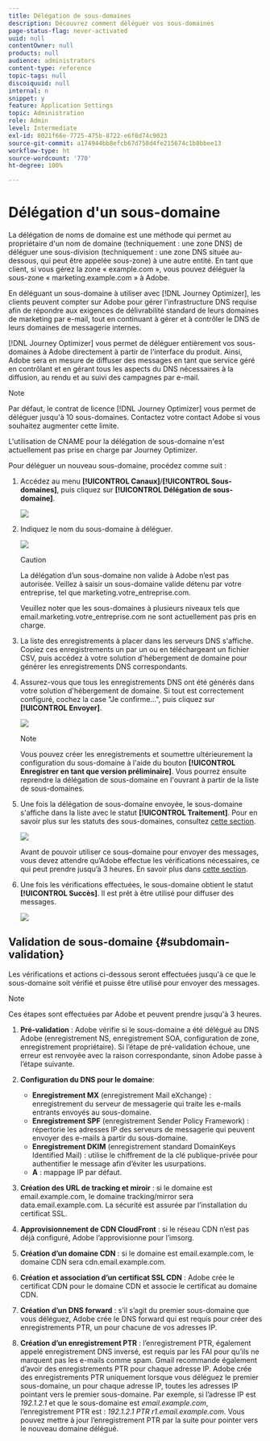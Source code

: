 ```yaml
---
title: Délégation de sous-domaines
description: Découvrez comment déléguer vos sous-domaines
page-status-flag: never-activated
uuid: null
contentOwner: null
products: null
audience: administrators
content-type: reference
topic-tags: null
discoiquuid: null
internal: n
snippet: y
feature: Application Settings
topic: Administration
role: Admin
level: Intermediate
exl-id: 8021f66e-7725-475b-8722-e6f8d74c9023
source-git-commit: a174944bb8efcb67d758d4fe215674c1b8bbee13
workflow-type: ht
source-wordcount: '770'
ht-degree: 100%

---
```


# Délégation d&#39;un sous-domaine

La délégation de noms de domaine est une méthode qui permet au propriétaire d&#39;un nom de domaine (techniquement : une zone DNS) de déléguer une sous-division (techniquement : une zone DNS située au-dessous, qui peut être appelée sous-zone) à une autre entité. En tant que client, si vous gérez la zone « example.com », vous pouvez déléguer la sous-zone « marketing.example.com » à Adobe.

En déléguant un sous-domaine à utiliser avec [!DNL Journey Optimizer], les clients peuvent compter sur Adobe pour gérer l&#39;infrastructure DNS requise afin de répondre aux exigences de délivrabilité standard de leurs domaines de marketing par e-mail, tout en continuant à gérer et à contrôler le DNS de leurs domaines de messagerie internes.

[!DNL Journey Optimizer] vous permet de déléguer entièrement vos sous-domaines à Adobe directement à partir de l&#39;interface du produit. Ainsi, Adobe sera en mesure de diffuser des messages en tant que service géré en contrôlant et en gérant tous les aspects du DNS nécessaires à la diffusion, au rendu et au suivi des campagnes par e-mail.

>[!NOTE]
>
>Par défaut, le contrat de licence [!DNL Journey Optimizer] vous permet de déléguer jusqu&#39;à 10 sous-domaines. Contactez votre contact Adobe si vous souhaitez augmenter cette limite.
>
>L&#39;utilisation de CNAME pour la délégation de sous-domaine n&#39;est actuellement pas prise en charge par Journey Optimizer.

Pour déléguer un nouveau sous-domaine, procédez comme suit :

1. Accédez au menu **[!UICONTROL Canaux]**/**[!UICONTROL Sous-domaines]**, puis cliquez sur **[!UICONTROL Délégation de sous-domaine]**.

   ![](../assets/subdomain-delegate.png)

1. Indiquez le nom du sous-domaine à déléguer.

   ![](../assets/subdomain-name.png)

   >[!CAUTION]
   >
   >La délégation d’un sous-domaine non valide à Adobe n’est pas autorisée. Veillez à saisir un sous-domaine valide détenu par votre entreprise, tel que marketing.votre_entreprise.com.
   >
   >Veuillez noter que les sous-domaines à plusieurs niveaux tels que email.marketing.votre_entreprise.com ne sont actuellement pas pris en charge.

1. La liste des enregistrements à placer dans les serveurs DNS s&#39;affiche. Copiez ces enregistrements un par un ou en téléchargeant un fichier CSV, puis accédez à votre solution d&#39;hébergement de domaine pour générer les enregistrements DNS correspondants.

1. Assurez-vous que tous les enregistrements DNS ont été générés dans votre solution d&#39;hébergement de domaine. Si tout est correctement configuré, cochez la case &quot;Je confirme...&quot;, puis cliquez sur **[!UICONTROL Envoyer]**.

   ![](../assets/subdomain-submit.png)

   >[!NOTE]
   >
   >Vous pouvez créer les enregistrements et soumettre ultérieurement la configuration du sous-domaine à l&#39;aide du bouton **[!UICONTROL Enregistrer en tant que version préliminaire]**. Vous pourrez ensuite reprendre la délégation de sous-domaine en l&#39;ouvrant à partir de la liste de sous-domaines.

1. Une fois la délégation de sous-domaine envoyée, le sous-domaine s&#39;affiche dans la liste avec le statut **[!UICONTROL Traitement]**. Pour en savoir plus sur les statuts des sous-domaines, consultez [cette section](access-subdomains.md).

   ![](../assets/subdomain-processing.png)

   Avant de pouvoir utiliser ce sous-domaine pour envoyer des messages, vous devez attendre qu’Adobe effectue les vérifications nécessaires, ce qui peut prendre jusqu’à 3 heures. En savoir plus dans [cette section](#subdomain-validation).

1. Une fois les vérifications effectuées, le sous-domaine obtient le statut **[!UICONTROL Succès]**. Il est prêt à être utilisé pour diffuser des messages.

   <!-- later on, users will be notified in Pulse -->

   ![](../assets/subdomain-notification.png)

## Validation de sous-domaine {#subdomain-validation}

Les vérifications et actions ci-dessous seront effectuées jusqu&#39;à ce que le sous-domaine soit vérifié et puisse être utilisé pour envoyer des messages.

>[!NOTE]
>
>Ces étapes sont effectuées par Adobe et peuvent prendre jusqu&#39;à 3 heures.

1. **Pré-validation** : Adobe vérifie si le sous-domaine a été délégué au DNS Adobe (enregistrement NS, enregistrement SOA, configuration de zone, enregistrement propriétaire). Si l’étape de pré-validation échoue, une erreur est renvoyée avec la raison correspondante, sinon Adobe passe à l’étape suivante.

1. **Configuration du DNS pour le domaine**:

   * **Enregistrement MX** (enregistrement Mail eXchange) : enregistrement du serveur de messagerie qui traite les e-mails entrants envoyés au sous-domaine.
   * **Enregistrement SPF** (enregistrement Sender Policy Framework) : répertorie les adresses IP des serveurs de messagerie qui peuvent envoyer des e-mails à partir du sous-domaine.
   * **Enregistrement DKIM** (enregistrement standard DomainKeys Identified Mail) : utilise le chiffrement de la clé publique-privée pour authentifier le message afin d’éviter les usurpations.
   * **A** : mappage IP par défaut.

1. **Création des URL de tracking et miroir** : si le domaine est email.example.com, le domaine tracking/mirror sera data.email.example.com. La sécurité est assurée par l’installation du certificat SSL.

1. **Approvisionnement de CDN CloudFront** : si le réseau CDN n’est pas déjà configuré, Adobe l’approvisionne pour l’imsorg.

1. **Création d’un domaine CDN** : si le domaine est email.example.com, le domaine CDN sera cdn.email.example.com.

1. **Création et association d’un certificat SSL CDN** : Adobe crée le certificat CDN pour le domaine CDN et associe le certificat au domaine CDN.

1. **Création d’un DNS forward** : s’il s’agit du premier sous-domaine que vous déléguez, Adobe crée le DNS forward qui est requis pour créer des enregistrements PTR, un pour chacune de vos adresses IP.

1. **Création d’un enregistrement PTR** : l’enregistrement PTR, également appelé enregistrement DNS inversé, est requis par les FAI pour qu’ils ne marquent pas les e-mails comme spam. Gmail recommande également d’avoir des enregistrements PTR pour chaque adresse IP. Adobe crée des enregistrements PTR uniquement lorsque vous déléguez le premier sous-domaine, un pour chaque adresse IP, toutes les adresses IP pointant vers le premier sous-domaine. Par exemple, si l’adresse IP est *192.1.2.1* et que le sous-domaine est *email.example.com*, l’enregistrement PTR est : *192.1.2.1 PTR r1.email.example.com*. Vous pouvez mettre à jour l’enregistrement PTR par la suite pour pointer vers le nouveau domaine délégué.
